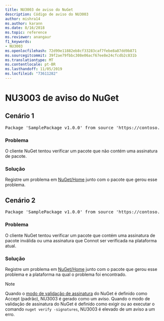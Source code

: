 ```yaml
---
title: NU3003 de aviso do NuGet
description: Código de aviso do NU3003
author: mishra14
ms.author: karann
ms.date: 8/16/2018
ms.topic: reference
ms.reviewer: anangaur
f1_keywords:
- NU3003
ms.openlocfilehash: 72d99e11882eb8cf33283caf7febe8a87dd9b871
ms.sourcegitcommit: 39f2ae79fbbc308e06acf67ee8e24cfcdb2c831b
ms.translationtype: MT
ms.contentlocale: pt-BR
ms.lasthandoff: 11/05/2019
ms.locfileid: "73611282"
---
```

# <a name="nuget-warning-nu3003"></a>NU3003 de aviso do NuGet

## <a name="scenario-1"></a>Cenário 1

<pre>Package 'SamplePackage v1.0.0' from source 'https://contoso.com/index.json': The package is not signed. Unable to verify signature from an unsigned package.</pre>

### <a name="issue"></a>Problema

O cliente NuGet tentou verificar um pacote que não contém uma assinatura de pacote.


### <a name="solution"></a>Solução

Registre um problema em [NuGet/Home](https://github.com/NuGet/Home/issues) junto com o pacote que gerou esse problema.



## <a name="scenario-2"></a>Cenário 2

<pre>Package 'SamplePackage v1.0.0' from source 'https://contoso.com/index.json': The package signature is invalid or cannot be verified on this platform.</pre>

### <a name="issue"></a>Problema

O cliente NuGet tentou verificar um pacote que contém uma assinatura de pacote inválida ou uma assinatura que Connot ser verificada na plataforma atual.


### <a name="solution"></a>Solução

Registre um problema em [NuGet/Home](https://github.com/NuGet/Home/issues) junto com o pacote que gerou esse problema e a plataforma na qual o problema foi encontrado.

> [!Note]
> Quando o [modo de validação de assinatura](https://docs.microsoft.com/nuget/consume-packages/installing-signed-packages#configure-package-signature-requirements) do NuGet é definido como Accept (padrão), NU3003 é gerado como um aviso. Quando o modo de validação de assinatura do NuGet é definido como exigir ou ao executar o comando `nuget verify -signatures`, NU3003 é elevado de um aviso a um erro. 

